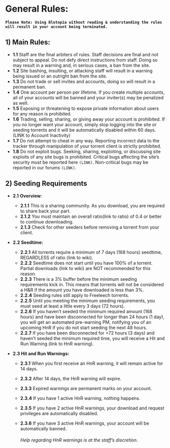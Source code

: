 # General Rules:

**```Please Note: Using Blutopia without reading & understanding the rules will result in your account being terminated.```**

## 1) Main Rules:
* **1.1** Staff are the final arbiters of rules. Staff decisions are final and not subject to appeal. Do not defy direct instructions from staff. Doing so may result in a warning and, in serious cases, a ban from the site.
* **1.2** Site bashing, insulting, or attacking staff will result in a warning being issued or an outright ban from the site.
* **1.3** Do not trade or sell invites and accounts, doing so will result in a permanent ban.
* **1.4** One account per person per lifetime. If you create multiple accounts, all of your accounts will be banned and your inviter(s) may be penalized as well.
* **1.5** Exposing or threatening to expose private information about users for any reason is prohibited.
* **1.6** Trading, selling, sharing, or giving away your account is prohibited. If you no longer want your account, simply stop logging into the site or seeding torrents and it will be automatically disabled within 60 days. (LINK to Account Inactivity)
* **1.7** Do not attempt to cheat in any way. Reporting incorrect data to the tracker through manipulation of your torrent client is strictly prohibited.
* **1.8** Do not exploit bugs. Seeking, sharing, exploiting, or discussing site exploits of any site bugs is prohibited. Critical bugs affecting the site’s security must be reported here `(LINK)`. Non-critical bugs may be reported in our forums `(LINK)`.

## 2) Seeding Requirements
* **2.1** **Overview**:
    * **2.1.1** This is a sharing community. As you download, you are required to share back your part.
    * **2.1.2** You must maintain an overall ratio(link to ratio) of 0.4 or better to continue downloading.
    * **2.1.3** Check for other seeders before removing a torrent from your client. 
	
* **2.2 Seedtime:**
    * **2.2.1** All torrents require a minimum of 7 days (168 hours) seedtime, REGARDLESS of ratio (link to wiki).
    * **2.2.2** Seedtime does not start until you have 100% of a torrent. Partial downloads (link to wiki) are NOT recommended for this reason.
    * **2.2.3** There is a 3% buffer before the minimum seeding requirements kick in. This means that torrents will not be considered a H&R if the amount you have downloaded is less than 3%.
    * **2.2.4** Seeding rules still apply to Freeleech torrents.
    * **2.2.5** Until you meeting the minimum seeding requirements, you must seed at least a little every 3 days (72 hours).
    * **2.2.6** If you haven’t seeded the minimum required amount (168 hours) and have been disconnected for longer than 24 hours (1 day), you will get an automated pre-warning PM, notifying you of an upcoming HnR if you do not start seeding the next 48 hours.
    * **2.2.7** If you have been disconnected for >72 hours (3 days) and haven’t seeded the minimum required time, you will receive a Hit and Run Warning (link to HnR warning).

* **2.3 Hit and Run Warnings:**
    * **2.3.1** When you first receive an HnR warning, it will remain active for 14 days.
    * **2.3.2** After 14 days, the HnR warning will expire.
    * **2.3.3** Expired warnings are permanent marks on your account.
    * **2.3.4** If you have 1 active HnR warning, nothing happens.
    * **2.3.5** If you have 2 active HnR warnings, your download and request privileges are automatically disabled.
    * **2.3.6** If you have 3 active HnR warnings, your account will be automatically banned.

        ###### _Help regarding HnR warnings is at the staff’s discretion._

